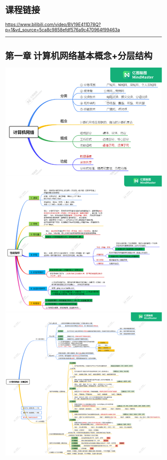 # 课程链接
https://www.bilibili.com/video/BV19E411D78Q?p=1&vd_source=5ca8c9858efdf576a9c470964f99463a

---
# 第一章 计算机网络基本概念+分层结构
![计算机网络基本概念](https://github.com/1669367170/notes/blob/master/reading-notes/02-computer_network/%E7%8E%8B%E9%81%93%E8%80%83%E7%A0%94-%E8%AE%A1%E7%AE%97%E6%9C%BA%E7%BD%91%E7%BB%9C/imgs/P1.1%20%E8%AE%A1%E7%AE%97%E6%9C%BA%E7%BD%91%E7%BB%9C%E5%9F%BA%E6%9C%AC%E6%A6%82%E5%BF%B5.png)
![性能指标](https://github.com/1669367170/notes/blob/master/reading-notes/02-computer_network/%E7%8E%8B%E9%81%93%E8%80%83%E7%A0%94-%E8%AE%A1%E7%AE%97%E6%9C%BA%E7%BD%91%E7%BB%9C/imgs/P1.2%20%E6%80%A7%E8%83%BD%E6%8C%87%E6%A0%87.png)
![计算机网络分层结构](https://github.com/1669367170/notes/blob/master/reading-notes/02-computer_network/%E7%8E%8B%E9%81%93%E8%80%83%E7%A0%94-%E8%AE%A1%E7%AE%97%E6%9C%BA%E7%BD%91%E7%BB%9C/imgs/P1.3%20%E8%AE%A1%E7%AE%97%E6%9C%BA%E7%BD%91%E7%BB%9C%E5%88%86%E5%B1%82%E7%BB%93%E6%9E%84.png)
